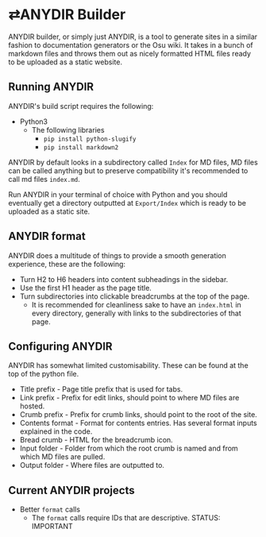 # ⇄ANYDIR Builder

ANYDIR builder, or simply just ANYDIR, is a tool to generate sites in a similar fashion to documentation generators or the Osu wiki. It takes in a bunch of markdown files and throws them out as nicely formatted HTML files ready to be uploaded as a static website.

## Running ANYDIR

ANYDIR's build script requires the following:
- Python3
    - The following libraries
        - ``pip install python-slugify``
        - ``pip install markdown2``

ANYDIR by default looks in a subdirectory called ``Index`` for MD files, MD files can be called anything but to preserve compatibility it's recommended to call md files ``index.md``.

Run ANYDIR in your terminal of choice with Python and you should eventually get a directory outputted at ``Export/Index`` which is ready to be uploaded as a static site.

## ANYDIR format

ANYDIR does a multitude of things to provide a smooth generation experience, these are the following:

- Turn H2 to H6 headers into content subheadings in the sidebar.
- Use the first H1 header as the page title.
- Turn subdirectories into clickable breadcrumbs at the top of the page.
    - It is recommended for cleanliness sake to have an ``index.html`` in every directory, generally with links to the subdirectories of that page.

## Configuring ANYDIR

ANYDIR has somewhat limited customisability. These can be found at the top of the python file.

- Title prefix - Page title prefix that is used for tabs.
- Link prefix - Prefix for edit links, should point to where MD files are hosted.
- Crumb prefix - Prefix for crumb links, should point to the root of the site.
- Contents format - Format for contents entries. Has several format inputs explained in the code.
- Bread crumb - HTML for the breadcrumb icon.
- Input folder - Folder from which the root crumb is named and from which MD files are pulled.
- Output folder - Where files are outputted to.

## Current ANYDIR projects

- Better ``format`` calls
    - The ``format`` calls require IDs that are descriptive. STATUS: IMPORTANT